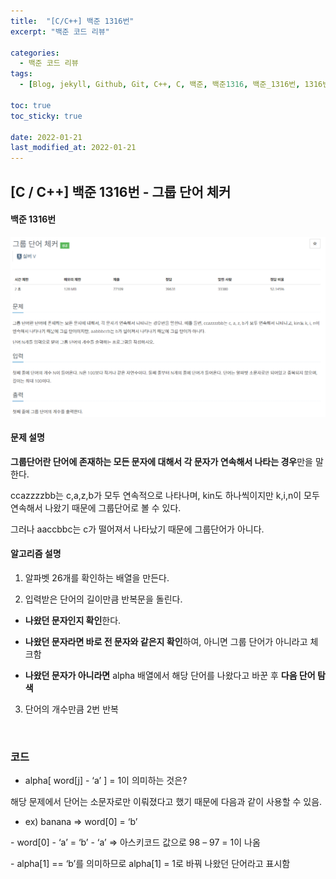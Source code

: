```yaml
---
title:  "[C/C++] 백준 1316번"
excerpt: "백준 코드 리뷰"

categories:
  - 백준 코드 리뷰
tags:
  - [Blog, jekyll, Github, Git, C++, C, 백준, 백준1316, 백준_1316번, 1316번, c++_1316번, 그룹단어체커]

toc: true
toc_sticky: true
 
date: 2022-01-21
last_modified_at: 2022-01-21
---
```


## [C / C++] 백준 1316번 - 그룹 단어 체커

#### 백준 1316번

![1316](../images/2021-01-21-1316-posting/1316.PNG)



#### 문제 설명

**그룹단어란 단어에 존재하는 모든 문자에 대해서 각 문자가 연속해서 나타는 경우**만을 말한다.

ccazzzzbb는 c,a,z,b가 모두 연속적으로 나타나며, kin도 하나씩이지만 k,i,n이 모두 연속해서 나왔기 때문에 그룹단어로 볼 수 있다.

그러나 aaccbbc는 c가 떨어져서 나타났기 때문에 그룹단어가 아니다.



#### 알고리즘 설명

1. 알파벳 26개를 확인하는 배열을 만든다.

2. 입력받은 단어의 길이만큼 반복문을 돌린다.

- **나왔던 문자인지 확인**한다.

- **나왔던 문자라면 바로 전 문자와 같은지 확인**하여, 아니면 그룹 단어가 아니라고 체크함

- **나왔던 문자가 아니라면** alpha 배열에서 해당 단어를 나왔다고 바꾼 후 **다음 단어 탐색**

3. 단어의 개수만큼 2번 반복

​    

### 코드

<script src="https://gist.github.com/2hyunjinn/7bef199e037192a88c83a162f68b486d.js"></script>

*  alpha[ word[j] - ‘a’ ] = 1이 의미하는 것은?

해당 문제에서 단어는 소문자로만 이뤄졌다고 했기 때문에 다음과 같이 사용할 수 있음.



* ex) banana => word[0] = ‘b’

\- word[0] - ‘a’ = ‘b’ - ‘a’ => 아스키코드 값으로 98 – 97 = 1이 나옴

\- alpha[1] == ‘b’를 의미하므로 alpha[1] = 1로 바꿔 나왔던 단어라고 표시함